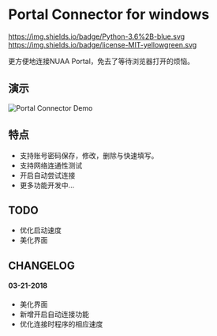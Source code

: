 # Portal Connector for windows

https://img.shields.io/badge/Python-3.6%2B-blue.svg
https://img.shields.io/badge/license-MIT-yellowgreen.svg


更方便地连接NUAA Portal，免去了等待浏览器打开的烦恼。



## 演示
![Portal Connector Demo](https://raw.github.com/meolu/Walden/master/static/screenshots/walden.gif)


## 特点

* 支持账号密码保存，修改，删除与快速填写。
* 支持网络连通性测试
* 开启自动尝试连接
* 更多功能开发中…

## TODO

* 优化启动速度
* 美化界面




## CHANGELOG

#### 03-21-2018

* 美化界面
* 新增开启自动连接功能
* 优化连接时程序的相应速度



